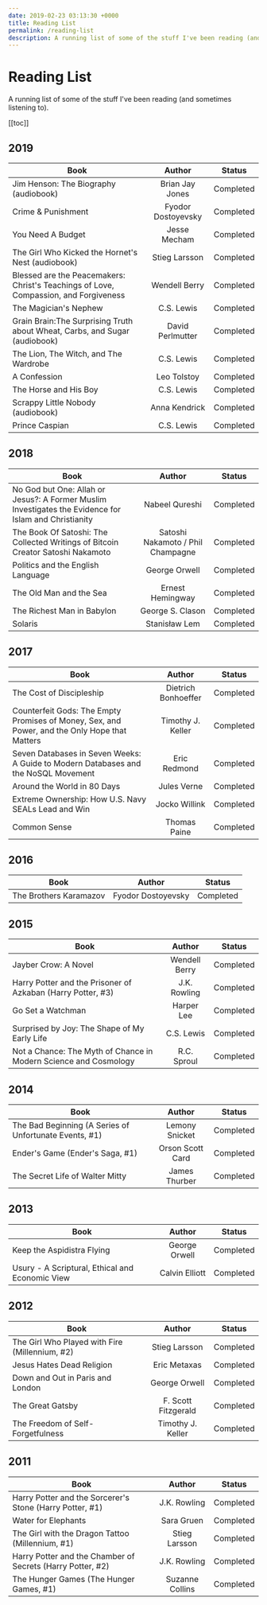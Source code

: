 ```yaml
---
date: 2019-02-23 03:13:30 +0000
title: Reading List
permalink: /reading-list
description: A running list of some of the stuff I've been reading (and sometimes listening to).
---
```


# Reading List

A running list of some of the stuff I've been reading (and sometimes listening to).

[[toc]]

## 2019

| Book                                                                                 |       Author       |  Status   |
| ------------------------------------------------------------------------------------ | :----------------: | :-------: |
| Jim Henson: The Biography (audiobook)                                                |  Brian Jay Jones   | Completed |
| Crime & Punishment                                                                   | Fyodor Dostoyevsky | Completed |
| You Need A Budget                                                                    |    Jesse Mecham    | Completed |
| The Girl Who Kicked the Hornet's Nest (audiobook)                                    |   Stieg Larsson    | Completed |
| Blessed are the Peacemakers: Christ's Teachings of Love, Compassion, and Forgiveness |   Wendell Berry    | Completed |
| The Magician's Nephew                                                                |     C.S. Lewis     | Completed |
| Grain Brain:The Surprising Truth about Wheat, Carbs, and Sugar (audiobook)           |  David Perlmutter  | Completed |
| The Lion, The Witch, and The Wardrobe                                                |     C.S. Lewis     | Completed |
| A Confession                                                                         |    Leo Tolstoy     | Completed |
| The Horse and His Boy                                                                |     C.S. Lewis     | Completed |
| Scrappy Little Nobody (audiobook)                                                    |   Anna Kendrick    | Completed |
| Prince Caspian                                                                       |     C.S. Lewis     | Completed |

## 2018

| Book                                                                                                  |              Author               |  Status   |
| ----------------------------------------------------------------------------------------------------- | :-------------------------------: | :-------: |
| No God but One: Allah or Jesus?: A Former Muslim Investigates the Evidence for Islam and Christianity |          Nabeel Qureshi           | Completed |
| The Book Of Satoshi: The Collected Writings of Bitcoin Creator Satoshi Nakamoto                       | Satoshi Nakamoto / Phil Champagne | Completed |
| Politics and the English Language                                                                     |           George Orwell           | Completed |
| The Old Man and the Sea                                                                               |         Ernest Hemingway          | Completed |
| The Richest Man in Babylon                                                                            |         George S. Clason          | Completed |
| Solaris                                                                                               |           Stanisław Lem           | Completed |

## 2017

| Book                                                                                          |       Author        |  Status   |
| --------------------------------------------------------------------------------------------- | :-----------------: | :-------: |
| The Cost of Discipleship                                                                      | Dietrich Bonhoeffer | Completed |
| Counterfeit Gods: The Empty Promises of Money, Sex, and Power, and the Only Hope that Matters |  Timothy J. Keller  | Completed |
| Seven Databases in Seven Weeks: A Guide to Modern Databases and the NoSQL Movement            |    Eric Redmond     | Completed |
| Around the World in 80 Days                                                                   |     Jules Verne     | Completed |
| Extreme Ownership: How U.S. Navy SEALs Lead and Win                                           |    Jocko Willink    | Completed |
| Common Sense                                                                                  |    Thomas Paine     | Completed |

## 2016

| Book                   |       Author       |  Status   |
| ---------------------- | :----------------: | :-------: |
| The Brothers Karamazov | Fyodor Dostoyevsky | Completed |

## 2015

| Book                                                             |    Author     |  Status   |
| ---------------------------------------------------------------- | :-----------: | :-------: |
| Jayber Crow: A Novel                                             | Wendell Berry | Completed |
| Harry Potter and the Prisoner of Azkaban (Harry Potter, #3)      | J.K. Rowling  | Completed |
| Go Set a Watchman                                                |  Harper Lee   | Completed |
| Surprised by Joy: The Shape of My Early Life                     |  C.S. Lewis   | Completed |
| Not a Chance: The Myth of Chance in Modern Science and Cosmology |  R.C. Sproul  | Completed |

## 2014

| Book                                                   |      Author      |  Status   |
| ------------------------------------------------------ | :--------------: | :-------: |
| The Bad Beginning (A Series of Unfortunate Events, #1) |  Lemony Snicket  | Completed |
| Ender's Game (Ender's Saga, #1)                        | Orson Scott Card | Completed |
| The Secret Life of Walter Mitty                        |  James Thurber   | Completed |

## 2013

| Book                                            |     Author     |  Status   |
| ----------------------------------------------- | :------------: | :-------: |
| Keep the Aspidistra Flying                      | George Orwell  | Completed |
| Usury - A Scriptural, Ethical and Economic View | Calvin Elliott | Completed |

## 2012

| Book                                           |       Author        |  Status   |
| ---------------------------------------------- | :-----------------: | :-------: |
| The Girl Who Played with Fire (Millennium, #2) |    Stieg Larsson    | Completed |
| Jesus Hates Dead Religion                      |    Eric Metaxas     | Completed |
| Down and Out in Paris and London               |    George Orwell    | Completed |
| The Great Gatsby                               | F. Scott Fitzgerald | Completed |
| The Freedom of Self-Forgetfulness              |  Timothy J. Keller  | Completed |

## 2011

| Book                                                       |     Author      |  Status   |
| ---------------------------------------------------------- | :-------------: | :-------: |
| Harry Potter and the Sorcerer's Stone (Harry Potter, #1)   |  J.K. Rowling   | Completed |
| Water for Elephants                                        |   Sara Gruen    | Completed |
| The Girl with the Dragon Tattoo (Millennium, #1)           |  Stieg Larsson  | Completed |
| Harry Potter and the Chamber of Secrets (Harry Potter, #2) |  J.K. Rowling   | Completed |
| The Hunger Games (The Hunger Games, #1)                    | Suzanne Collins | Completed |
